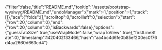 {"filter":false,"title":"README.md","tooltip":"/assets/bootstrap-wysiwyg/README.md","undoManager":{"mark":-1,"position":-1,"stack":[]},"ace":{"folds":[],"scrolltop":0,"scrollleft":0,"selection":{"start":{"row":20,"column":0},"end":{"row":20,"column":0},"isBackwards":false},"options":{"guessTabSize":true,"useWrapMode":false,"wrapToView":true},"firstLineState":0},"timestamp":1420402133466,"hash":"aa4bc4d6fe0b85ef200ec0f76d4aa2660d663cd4"}